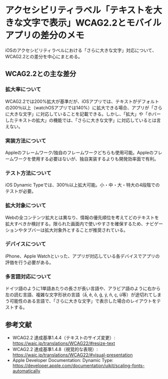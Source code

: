 # アクセシビリティラベル「テキストを大きな文字で表示」WCAG2.2とモバイルアプリの差分のメモ

iOSのアクセシビリティラベルにおける「さらに大きな文字」対応について、WCAG2.2との差分を中心にまとめる。

## WCAG2.2との主な差分

### 拡大率について
WCAG2.2では200%拡大が基準だが、iOSアプリでは、テキストがデフォルトの200％以上（watchOSアプリでは140%）に拡大できる場合、アプリが「さらに大きな文字」に対応していることを記載できる。しかし、「拡大」や「ホバーしたテキストの拡大」の機能では、「さらに大きな文字」に対応しているとは言えない。

### 実装方法について
Appleのフレームワーク/独自のフレームワークどちらも使用可能。Appleのフレームワークを使用する必要はないが、独自実装するよりも開発効率面で有利。

### テスト方法について
iOS Dynamic Typeでは、300％以上拡大可能。小・中・大・特大の4段階でのテストが必要。


### 拡大対象について
Webの全コンテンツ拡大とは異なり、情報の優先順位を考えてどのテキストを拡大すべきか検討する。限られた画面内で使いやすさを確保するため、ナビゲーションやタブバーは拡大対象外とすることが推奨されている。

### デバイスについて
iPhone、Apple Watchといった、アプリが対応している各デバイスでアプリの評価を行う必要がある。

### 多言語対応について
ドイツ語のように1単語あたりの長さが長い言語や、アラビア語のように右から左の読む言語、複雑な文字形状の言語（ấ, ê, ô, ģ, ý, ñ, ç, ü等）が途切れてしまう可能性のある言語で、「さらに大きな文字」で表示した場合のレイアウトをテストする。

## 参考文献
- WCAG2.2 達成基準1.4.4（テキストのサイズ変更）: https://waic.jp/translations/WCAG22/#resize-text
- WCAG2.2 達成基準1.4.8（視覚的な表現）: https://waic.jp/translations/WCAG22/#visual-presentation
- Apple Developer Documentation: Dynamic Type: https://developer.apple.com/documentation/uikit/scaling-fonts-automatically